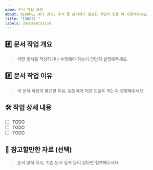 ```yaml
---
name: 문서 작업 요청
about: README, API 명세, 주석 등 문서화가 필요한 작업이 있을 때 사용해주세요.
title: "[DOCS] "
labels: documentation
---
```


## #️⃣ 문서 작업 개요

> 어떤 문서를 작성하거나 수정해야 하는지 간단히 설명해주세요.

## #️⃣ 문서 작업 이유

> 이 문서 작업이 필요한 이유, 팀원에게 어떤 도움이 되는지 설명해주세요.

## 🛠️ 작업 상세 내용

- [ ] TODO
- [ ] TODO
- [ ] TODO

## 📎 참고할만한 자료 (선택)

> 문서 양식 예시, 기존 문서 링크 등이 있다면 첨부해주세요.
